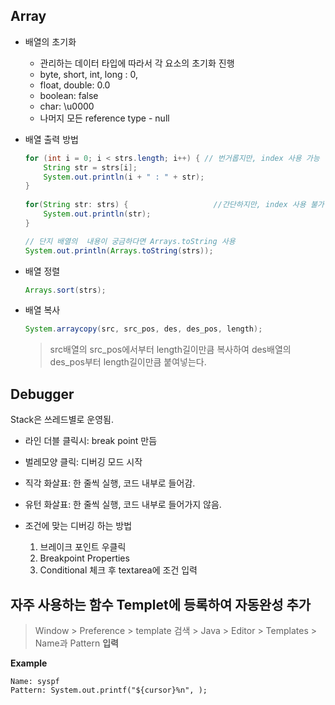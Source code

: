 ##  Array

- 배열의 초기화
  - 관리하는 데이터 타입에 따라서 각 요소의 초기화 진행
  -  byte, short, int, long : 0,
  - float, double: 0.0
  - boolean: false
  - char: \u0000
  - 나머지 모든 reference type - null



- 배열 출력 방법

  ```java
  for (int i = 0; i < strs.length; i++) { // 번거롭지만, index 사용 가능
      String str = strs[i];
      System.out.println(i + " : " + str);
  }
  		
  for(String str: strs) {					//간단하지만, index 사용 불가
      System.out.println(str);
  }
  
  // 단지 배열의  내용이 궁금하다면 Arrays.toString 사용
  System.out.println(Arrays.toString(strs));
  ```



- 배열 정렬

  ```java
  Arrays.sort(strs);
  ```

  

- 배열 복사

  ```java
  System.arraycopy(src, src_pos, des, des_pos, length);
  ```

  > src배열의  src_pos에서부터 length길이만큼 복사하여 des배열의 des_pos부터 length길이만큼 붙여넣는다.



## Debugger

Stack은 쓰레드별로 운영됨.

- 라인 더블 클릭시: break point 만듬

- 벌레모양 클릭: 디버깅 모드 시작

- 직각 화살표: 한 줄씩 실행, 코드 내부로 들어감.
- 유턴 화살표: 한 줄씩 실행, 코드 내부로 들어가지 않음.

- 조건에 맞는 디버깅 하는 방법
  1. 브레이크 포인트 우클릭
  2. Breakpoint Properties
  3. Conditional  체크 후 textarea에 조건 입력



## 자주 사용하는 함수 Templet에 등록하여 자동완성 추가

> Window > Preference > template 검색 > Java > Editor > Templates > Name과 Pattern **입력**

**Example**

```
Name: syspf
Pattern: System.out.printf("${cursor}%n", );
```

